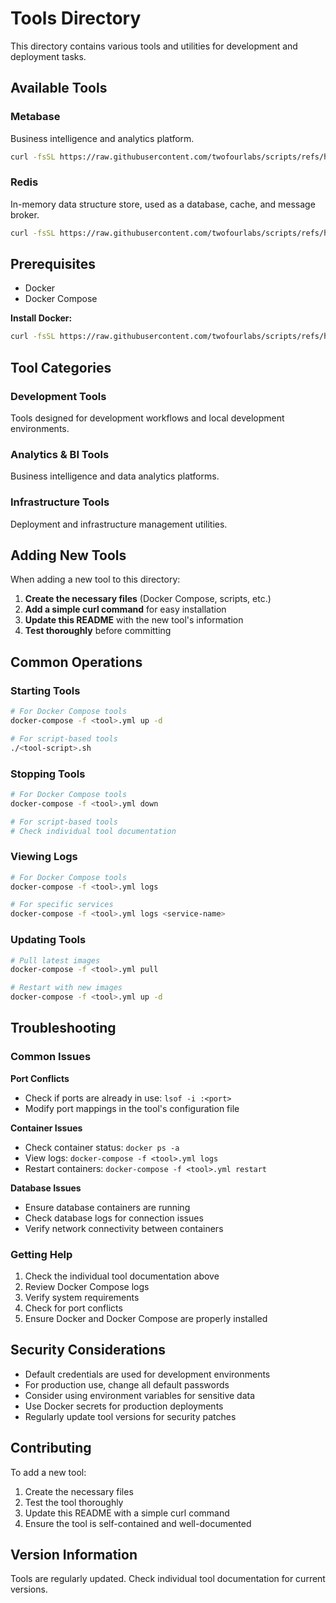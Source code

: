 # Tools Directory

This directory contains various tools and utilities for development and deployment tasks.

## Available Tools

### Metabase
Business intelligence and analytics platform.

```bash
curl -fsSL https://raw.githubusercontent.com/twofourlabs/scripts/refs/heads/master/tools/metabase.yml | docker-compose -f - up -d
```

### Redis
In-memory data structure store, used as a database, cache, and message broker.

```bash
curl -fsSL https://raw.githubusercontent.com/twofourlabs/scripts/refs/heads/master/tools/redis.yml | docker-compose -f - up -d
```

## Prerequisites

- Docker
- Docker Compose

**Install Docker:**
```bash
curl -fsSL https://raw.githubusercontent.com/twofourlabs/scripts/refs/heads/master/docker/install-basic-docker.sh | bash
```

## Tool Categories

### Development Tools
Tools designed for development workflows and local development environments.

### Analytics & BI Tools
Business intelligence and data analytics platforms.

### Infrastructure Tools
Deployment and infrastructure management utilities.

## Adding New Tools

When adding a new tool to this directory:

1. **Create the necessary files** (Docker Compose, scripts, etc.)
2. **Add a simple curl command** for easy installation
3. **Update this README** with the new tool's information
4. **Test thoroughly** before committing

## Common Operations

### Starting Tools
```bash
# For Docker Compose tools
docker-compose -f <tool>.yml up -d

# For script-based tools
./<tool-script>.sh
```

### Stopping Tools
```bash
# For Docker Compose tools
docker-compose -f <tool>.yml down

# For script-based tools
# Check individual tool documentation
```

### Viewing Logs
```bash
# For Docker Compose tools
docker-compose -f <tool>.yml logs

# For specific services
docker-compose -f <tool>.yml logs <service-name>
```

### Updating Tools
```bash
# Pull latest images
docker-compose -f <tool>.yml pull

# Restart with new images
docker-compose -f <tool>.yml up -d
```

## Troubleshooting

### Common Issues

**Port Conflicts**
- Check if ports are already in use: `lsof -i :<port>`
- Modify port mappings in the tool's configuration file

**Container Issues**
- Check container status: `docker ps -a`
- View logs: `docker-compose -f <tool>.yml logs`
- Restart containers: `docker-compose -f <tool>.yml restart`

**Database Issues**
- Ensure database containers are running
- Check database logs for connection issues
- Verify network connectivity between containers

### Getting Help

1. Check the individual tool documentation above
2. Review Docker Compose logs
3. Verify system requirements
4. Check for port conflicts
5. Ensure Docker and Docker Compose are properly installed

## Security Considerations

- Default credentials are used for development environments
- For production use, change all default passwords
- Consider using environment variables for sensitive data
- Use Docker secrets for production deployments
- Regularly update tool versions for security patches

## Contributing

To add a new tool:

1. Create the necessary files
2. Test the tool thoroughly
3. Update this README with a simple curl command
4. Ensure the tool is self-contained and well-documented

## Version Information

Tools are regularly updated. Check individual tool documentation for current versions. 